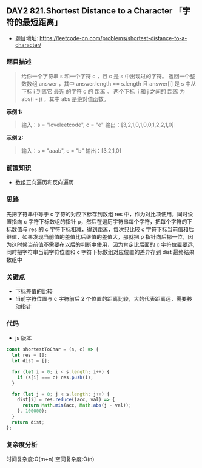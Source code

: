 ## DAY2 821.Shortest Distance to a Character 「字符的最短距离」

- 题目地址: https://leetcode-cn.com/problems/shortest-distance-to-a-character/

### 题目描述

> 给你一个字符串 s 和一个字符 c ，且 c 是 s 中出现过的字符。
> 返回一个整数数组 answer ，其中 answer.length == s.length 且 answer[i] 是 s 中从下标 i 到离它 最近 的字符 c 的 距离 。
> 两个下标  i 和 j 之间的 距离 为 abs(i - j) ，其中 abs 是绝对值函数。

**示例 1:**

> 输入：s = "loveleetcode", c = "e"
> 输出：[3,2,1,0,1,0,0,1,2,2,1,0]

**示例 2:**

> 输入：s = "aaab", c = "b"
> 输出：[3,2,1,0]

### 前置知识

- 数组正向遍历和反向遍历

### 思路

先把字符串中等于 c 字符的对应下标存到数组 res 中，作为对比项使用，同时设置指向 c 字符下标数组的指针 p，然后在遍历字符串每个字符，把每个字符的下标数值与 res 的 c 字符下标相减，得到距离，每次只比较 c 字符下标当前值和后继值，如果发现当前值的差值比后继值的差值大，那就把 p 指针向后挪一位，因为这时候当前值不需要在以后的判断中使用，因为肯定比后面的 c 字符位置要远,同时把字符串当前字符位置和 c 字符下标数组对应位置的差异存到 dist 最终结果数组中

### 关键点

- 下标差值的比较
- 当前字符位置与 c 字符前后 2 个位置的距离比较，大的代表距离远，需要移动指针

### 代码

- js 版本

```js
const shortestToChar = (s, c) => {
  let res = [];
  let dist = [];

  for (let i = 0; i < s.length; i++) {
    if (s[i] === c) res.push(i);
  }

  for (let j = 0; j < s.length; j++) {
    dist[i] = res.reduce((acc, val) => {
      return Math.min(acc, Math.abs(j - val));
    }, 100000);
  }
  return dist;
};
```

### 复杂度分析

时间复杂度:O(m+n)
空间复杂度:O(n)
